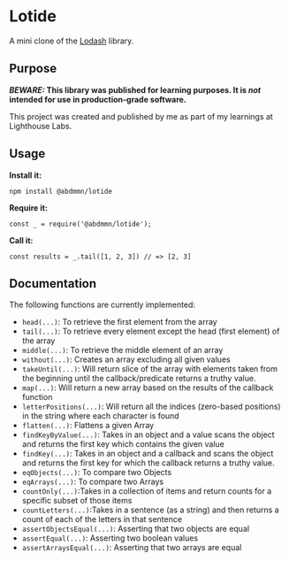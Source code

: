 # Lotide

A mini clone of the [Lodash](https://lodash.com) library.

## Purpose

**_BEWARE:_ This library was published for learning purposes. It is _not_ intended for use in production-grade software.**

This project was created and published by me as part of my learnings at Lighthouse Labs. 

## Usage

**Install it:**

`npm install @abdmmn/lotide`

**Require it:**

`const _ = require('@abdmmn/lotide');`

**Call it:**

`const results = _.tail([1, 2, 3]) // => [2, 3]`

## Documentation

The following functions are currently implemented:

* `head(...)`: To retrieve the first element from the array
* `tail(...)`: To retrieve every element except the head (first element) of the array
* `middle(...)`: To retrieve the middle element of an array
* `without(...)`: Creates an array excluding all given values
* `takeUntil(...)`: Will return slice of the array with elements taken from the beginning until the callback/predicate returns a truthy value.
* `map(...)`: Will return a new array based on the results of the callback function
* `letterPositions(...)`: Will return all the indices (zero-based positions) in the string where each character is found
* `flatten(...)`: Flattens a given Array
* `findKeyByValue(...)`: Takes in an object and a value scans the object and returns the first key which contains the given value
* `findKey(...)`: Takes in an object and a callback and scans the object and returns the first key for which the callback returns a truthy value.
* `eqObjects(...)`: To compare two Objects
* `eqArrays(...)`: To compare two Arrays
* `countOnly(...)`:Takes in a collection of items and return counts for a specific subset of those items
* `countLetters(...)`:Takes in a sentence (as a string) and then returns a count of each of the letters in that sentence
* `assertObjectsEqual(...)`: Asserting that two objects are equal
* `assertEqual(...)`: Asserting two boolean values
* `assertArraysEqual(...)`: Asserting that two arrays are equal